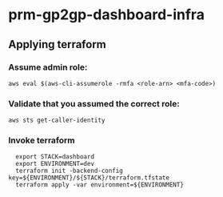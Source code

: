 # prm-gp2gp-dashboard-infra

## Applying terraform

### Assume admin role:

`aws eval $(aws-cli-assumerole -rmfa <role-arn> <mfa-code>)`

### Validate that you assumed the correct role:

`aws sts get-caller-identity`

### Invoke terraform

```
  export STACK=dashboard
  export ENVIRONMENT=dev
  terraform init -backend-config key=${ENVIRONMENT}/${STACK}/terraform.tfstate
  terraform apply -var environment=${ENVIRONMENT}
```